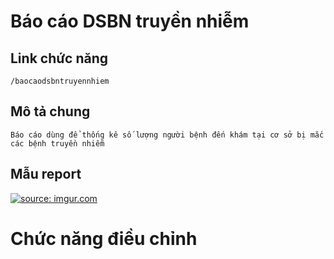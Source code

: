 #  Báo cáo DSBN truyền nhiễm

## Link chức năng

	/baocaodsbntruyennhiem

## Mô tả chung

	Báo cáo dùng để thống kê số lượng người bệnh đến khám tại cơ sở bị mắc các bệnh truyền nhiễm


## Mẫu report 
<a href="https://imgur.com/mAx7NW8"><img src="https://i.imgur.com/mAx7NW8.png" title="source: imgur.com" /></a>


# Chức năng điều chỉnh
